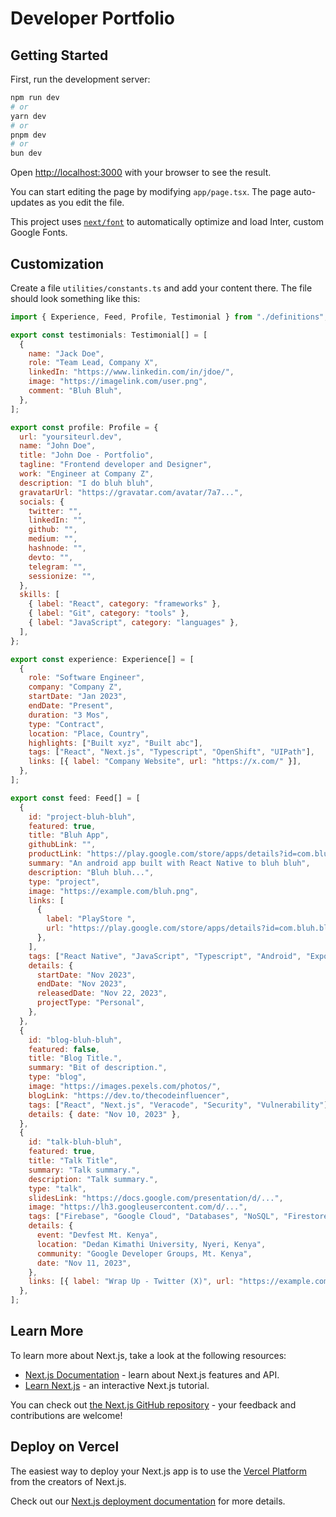 # Developer Portfolio

## Getting Started

First, run the development server:

```bash
npm run dev
# or
yarn dev
# or
pnpm dev
# or
bun dev
```

Open [http://localhost:3000](http://localhost:3000) with your browser to see the result.

You can start editing the page by modifying `app/page.tsx`. The page auto-updates as you edit the file.

This project uses [`next/font`](https://nextjs.org/docs/basic-features/font-optimization) to automatically optimize and load Inter, custom Google Fonts.

## Customization

Create a file `utilities/constants.ts` and add your content there. The file should look something like this:

```javascript
import { Experience, Feed, Profile, Testimonial } from "./definitions";

export const testimonials: Testimonial[] = [
  {
    name: "Jack Doe",
    role: "Team Lead, Company X",
    linkedIn: "https://www.linkedin.com/in/jdoe/",
    image: "https://imagelink.com/user.png",
    comment: "Bluh Bluh",
  },
];

export const profile: Profile = {
  url: "yoursiteurl.dev",
  name: "John Doe",
  title: "John Doe - Portfolio",
  tagline: "Frontend developer and Designer",
  work: "Engineer at Company Z",
  description: "I do bluh bluh",
  gravatarUrl: "https://gravatar.com/avatar/7a7...",
  socials: {
    twitter: "",
    linkedIn: "",
    github: "",
    medium: "",
    hashnode: "",
    devto: "",
    telegram: "",
    sessionize: "",
  },
  skills: [
    { label: "React", category: "frameworks" },
    { label: "Git", category: "tools" },
    { label: "JavaScript", category: "languages" },
  ],
};

export const experience: Experience[] = [
  {
    role: "Software Engineer",
    company: "Company Z",
    startDate: "Jan 2023",
    endDate: "Present",
    duration: "3 Mos",
    type: "Contract",
    location: "Place, Country",
    highlights: ["Built xyz", "Built abc"],
    tags: ["React", "Next.js", "Typescript", "OpenShift", "UIPath"],
    links: [{ label: "Company Website", url: "https://x.com/" }],
  },
];

export const feed: Feed[] = [
  {
    id: "project-bluh-bluh",
    featured: true,
    title: "Bluh App",
    githubLink: "",
    productLink: "https://play.google.com/store/apps/details?id=com.bluh.bluh",
    summary: "An android app built with React Native to bluh bluh",
    description: "Bluh bluh...",
    type: "project",
    image: "https://example.com/bluh.png",
    links: [
      {
        label: "PlayStore ",
        url: "https://play.google.com/store/apps/details?id=com.bluh.bluh",
      },
    ],
    tags: ["React Native", "JavaScript", "Typescript", "Android", "Expo"],
    details: {
      startDate: "Nov 2023",
      endDate: "Nov 2023",
      releasedDate: "Nov 22, 2023",
      projectType: "Personal",
    },
  },
  {
    id: "blog-bluh-bluh",
    featured: false,
    title: "Blog Title.",
    summary: "Bit of description.",
    type: "blog",
    image: "https://images.pexels.com/photos/",
    blogLink: "https://dev.to/thecodeinfluencer",
    tags: ["React", "Next.js", "Veracode", "Security", "Vulnerability"],
    details: { date: "Nov 10, 2023" },
  },
  {
    id: "talk-bluh-bluh",
    featured: true,
    title: "Talk Title",
    summary: "Talk summary.",
    description: "Talk summary.",
    type: "talk",
    slidesLink: "https://docs.google.com/presentation/d/...",
    image: "https://lh3.googleusercontent.com/d/...",
    tags: ["Firebase", "Google Cloud", "Databases", "NoSQL", "Firestore"],
    details: {
      event: "Devfest Mt. Kenya",
      location: "Dedan Kimathi University, Nyeri, Kenya",
      community: "Google Developer Groups, Mt. Kenya",
      date: "Nov 11, 2023",
    },
    links: [{ label: "Wrap Up - Twitter (X)", url: "https://example.com/" }],
  },
];
```

## Learn More

To learn more about Next.js, take a look at the following resources:

- [Next.js Documentation](https://nextjs.org/docs) - learn about Next.js features and API.
- [Learn Next.js](https://nextjs.org/learn) - an interactive Next.js tutorial.

You can check out [the Next.js GitHub repository](https://github.com/vercel/next.js/) - your feedback and contributions are welcome!

## Deploy on Vercel

The easiest way to deploy your Next.js app is to use the [Vercel Platform](https://vercel.com/new?utm_medium=default-template&filter=next.js&utm_source=create-next-app&utm_campaign=create-next-app-readme) from the creators of Next.js.

Check out our [Next.js deployment documentation](https://nextjs.org/docs/deployment) for more details.

